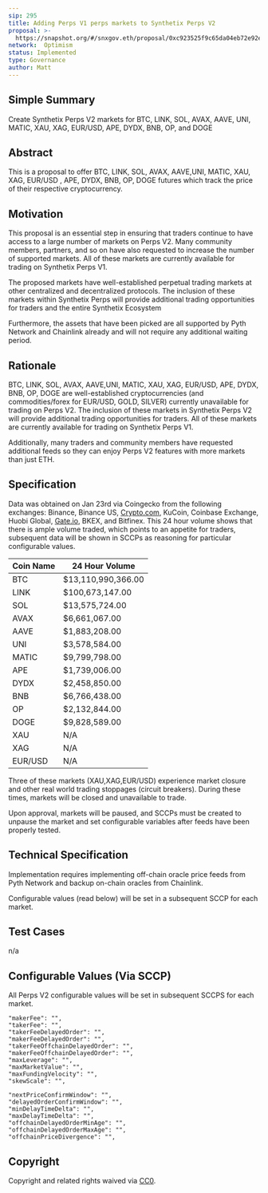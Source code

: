 ```yaml
---
sip: 295
title: Adding Perps V1 perps markets to Synthetix Perps V2
proposal: >- 
  https://snapshot.org/#/snxgov.eth/proposal/0xc923525f9c65da04eb72e92eaa764b5664cc6af05ba75780dc79f8f810bc7215
network:  Optimism
status: Implemented
type: Governance
author: Matt
---
```


## Simple Summary

Create Synthetix Perps V2 markets for BTC, LINK, SOL, AVAX, AAVE, UNI, MATIC, XAU, XAG, EUR/USD, APE, DYDX, BNB, OP, and DOGE

## Abstract

This is a proposal to offer BTC, LINK, SOL, AVAX, AAVE,UNI, MATIC, XAU, XAG, EUR/USD , APE, DYDX, BNB, OP, DOGE futures which track the price of their respective cryptocurrency.

## Motivation

This proposal is an essential step in ensuring that traders continue to have access to a large number of markets on Perps V2. Many community members, partners, and so on have also requested to increase the number of supported markets. All of these markets are currently available for trading on Synthetix Perps V1.

The proposed markets have well-established perpetual trading markets at other centralized and decentralized protocols. The inclusion of these markets within Synthetix Perps will provide additional trading opportunities for traders and the entire Synthetix Ecosystem

Furthermore, the assets that have been picked are all supported by Pyth Network and Chainlink already and will not require any additional waiting period. 

## Rationale

BTC, LINK, SOL, AVAX, AAVE,UNI, MATIC, XAU, XAG, EUR/USD, APE, DYDX, BNB, OP, DOGE are well-established cryptocurrencies (and commodities/forex for EUR/USD, GOLD, SILVER) currently unavailable for trading on Perps V2. The inclusion of these markets in Synthetix Perps V2 will provide additional trading opportunities for traders. All of these markets are currently available for trading on Synthetix Perps V1.

Additionally, many traders and community members have requested additional feeds so they can enjoy Perps V2 features with more markets than just ETH.

## Specification

Data was obtained on Jan 23rd via Coingecko from the following exchanges: Binance, Binance US, [Crypto.com](http://Crypto.com), KuCoin, Coinbase Exchange, Huobi Global, [Gate.io](http://Gate.io), BKEX, and Bitfinex. This 24 hour volume shows that there is ample volume traded, which points to an appetite for traders, subsequent data will be shown in SCCPs as reasoning for particular configurable values.

| Coin Name |24 Hour Volume   | 
|-----------|-----------------|
| BTC       |$13,110,990,366.00 | 
| LINK      |$100,673,147.00 |
| SOL       |  $13,575,724.00 |
| AVAX      |   $6,661,067.00 |
| AAVE      |   $1,883,208.00 |
| UNI       |   $3,578,584.00 |
| MATIC     |   $9,799,798.00 |
| APE       |   $1,739,006.00 |
| DYDX      |   $2,458,850.00 |
| BNB       |   $6,766,438.00 |
| OP        |   $2,132,844.00 |
| DOGE      |   $9,828,589.00 |
| XAU       | N/A             | 
| XAG       | N/A             |
| EUR/USD  | N/A             |

Three of these markets (XAU,XAG,EUR/USD) experience market closure and other real world trading stoppages (circuit breakers). During these times, markets will be closed and unavailable to trade.

Upon approval, markets will be paused, and SCCPs must be created to unpause the market and set configurable variables after feeds have been properly tested. 


## Technical Specification

Implementation requires implementing off-chain oracle price feeds from Pyth Network and backup on-chain oracles from Chainlink.

Configurable values (read below) will be set in a subsequent SCCP for each market.


## Test Cases

n/a

## Configurable Values (Via SCCP)

All Perps V2 configurable values will be set in subsequent SCCPS for each market.

    "makerFee": "",
    "takerFee": "",
    "takerFeeDelayedOrder": "",
    "makerFeeDelayedOrder": "",
    "takerFeeOffchainDelayedOrder": "",
    "makerFeeOffchainDelayedOrder": "",
    "maxLeverage": "",
    "maxMarketValue": "",
    "maxFundingVelocity": "",
    "skewScale": "",

    "nextPriceConfirmWindow": "",
    "delayedOrderConfirmWindow": "",
    "minDelayTimeDelta": "",
    "maxDelayTimeDelta": "",
    "offchainDelayedOrderMinAge": "",
    "offchainDelayedOrderMaxAge": "",
    "offchainPriceDivergence": "",

## Copyright

Copyright and related rights waived via [CC0](https://creativecommons.org/publicdomain/zero/1.0/).


